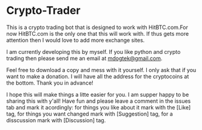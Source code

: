 # Crypto-Trader
This is a crypto trading bot that is designed to work with HitBTC.com.For now HitBTC.com is the only one that this will work with. If thus gets more attention then I would love to add more exchange sites. 

I am currently developing this by myself. If you like python and crypto trading then please send me an email at mdogtek@gmail.com.

Feel free to download a copy and mess with it yourself. I only ask that if you want to make a donation. I will have all the address for the cryptocoins at the bottom. Thank you in advance!

I hope this will make things a litte easier for you. I am supper happy to be sharing this with y'all! Have fun and please leave a comment in the issues tab and mark it acordingly: for things you like about it mark with the [Like] tag, for things you want changed mark with [Suggestion] tag, for a disscussion mark with [Discussion] tag.
